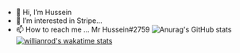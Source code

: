 - 👋 Hi, I’m Hussein
- 👀 I’m interested in Stripe...
- 📫 How to reach me ... Mr Hussein#2759
![Anurag's GitHub stats](https://github-readme-stats.vercel.app/api?username=HusseinGL&show_icons=true&theme=radical)
[![willianrod's wakatime stats](https://github-readme-stats.vercel.app/api/wakatime?username=willianrod)](https://github.com/anuraghazra/github-readme-stats)
